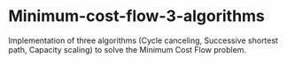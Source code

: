 # Minimum-cost-flow-3-algorithms
Implementation of three algorithms (Cycle canceling, Successive shortest path, Capacity scaling) to solve the Minimum Cost Flow problem.
